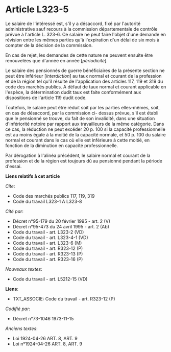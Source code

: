 # Article L323-5

Le salaire de l'intéressé est, s'il y a désaccord, fixé par l'autorité administrative sauf recours à la commission
départementale de contrôle prévue à l'article L. 323-6. Ce salaire ne peut faire l'objet d'une demande en révision entre les
mêmes parties qu'à l'expiration d'un délai de six mois à compter de la décision de la commission.

En cas de rejet, les demandes de cette nature ne peuvent ensuite être renouvelées que d'année en année [*périodicité*].

Le salaire des pensionnés de guerre bénéficiaires de la présente section ne peut être inférieur [*interdiction*] au taux
normal et courant de la profession et de la région tel qu'il résulte de l'application des articles 117, 119 et 319 du code
des marchés publics. A défaut de taux normal et courant applicable en l'espèce, la détermination dudit taux est faite
conformément aux dispositions de l'article 119 dudit code.

Toutefois, le salaire peut être réduit soit par les parties elles-mêmes, soit, en cas de désaccord, par la commission ci-
dessus prévue, s'il est établi que le pensionné se trouve, du fait de son invalidité, dans une situation d'infériorité
notoire par rapport aux travailleurs de la même catégorie. Dans ce cas, la réduction ne peut excéder 20 p. 100 si la capacité
professionnelle est au moins égale à la moitié de la capacité normale, et 50 p. 100 du salaire normal et courant dans le cas
où elle est inférieure à cette moitié, en fonction de la diminution en capacité professionnelle.

Par dérogation à l'alinéa précédent, le salaire normal et courant de la profession et de la région est toujours dû au
pensionné pendant la période d'essai.

**Liens relatifs à cet article**

_Cite_:

  - Code des marchés publics 117, 119, 319
  - Code du travail L323-1 A L323-8

_Cité par_:

  - Décret n°95-179 du 20 février 1995 - art. 2 (V)
  - Décret n°95-473 du 24 avril 1995 - art. 2 (Ab)
  - Code du travail - art. L323-2 (VD)
  - Code du travail - art. L323-4-1 (VD)
  - Code du travail - art. L323-6 (M)
  - Code du travail - art. R323-12 (P)
  - Code du travail - art. R323-13 (P)
  - Code du travail - art. R323-16 (P)

_Nouveaux textes_:

  - Code du travail - art. L5212-15 (VD)

**Liens**:

  - TXT_ASSOCIE: Code du travail - art. R323-12 (P)

_Codifié par_:

  - Décret n°73-1046 1973-11-15

_Anciens textes_:

  - Loi  1924-04-26 ART. 8, ART. 9
  - Loi n°1924-04-26 ART. 8, ART. 9
